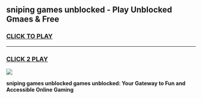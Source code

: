 
## sniping games unblocked - Play Unblocked Gmaes & Free
<h3>
<a href="https://premium.freeplayer.one?title=sniping_games_unblocked&ref=20F">CLICK TO PLAY</a></h3>
<hr>

<h3>
<a href="https://premium.freeplayer.one?title=sniping_games_unblocked&ref=20F">CLICK 2 PLAY</a>
  
</h3>

<a href="https://premium.freeplayer.one?title=sniping_games_unblocked&ref=20F/"><img src="https://clearcache.store/games.png"></a>


**sniping games unblocked games unblocked: Your Gateway to Fun and Accessible Online Gaming**
